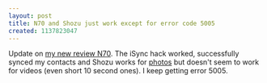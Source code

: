 ```yaml
---
layout: post
title: N70 and Shozu just work except for error code 5005
created: 1137823047
---
```

<p>Update on <a href="http://rolandtanglao.com/archives/2006/01/20/got-n70-hack-isync-transfer-phone-numbers-install-shozu">my new review N70</a>. The iSync hack worked, successfully synced my contacts and Shozu works for <a href="http://flickr.com/photos/roland/search/tags:n70,shozu/tagmode:all/">photos</a> but doesn't seem to work for videos (even short 10 second ones). I keep getting error 5005.</p>
